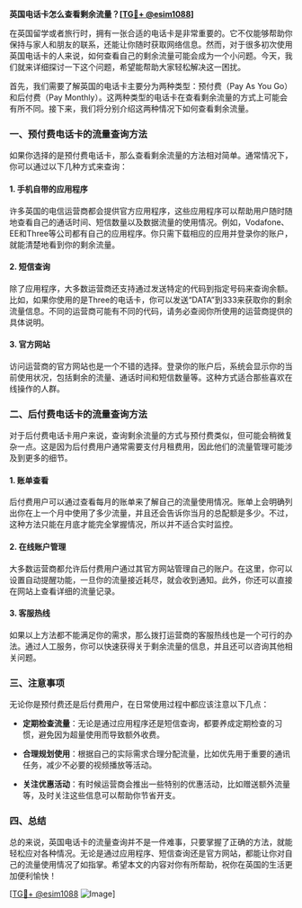 **英国电话卡怎么查看剩余流量？[[TG💪+ @esim1088](https://t.me/s/esim1088)]**

在英国留学或者旅行时，拥有一张合适的电话卡是非常重要的。它不仅能够帮助你保持与家人和朋友的联系，还能让你随时获取网络信息。然而，对于很多初次使用英国电话卡的人来说，如何查看自己的剩余流量可能会成为一个小问题。今天，我们就来详细探讨一下这个问题，希望能帮助大家轻松解决这一困扰。

首先，我们需要了解英国的电话卡主要分为两种类型：预付费（Pay As You Go）和后付费（Pay Monthly）。这两种类型的电话卡在查看剩余流量的方式上可能会有所不同。接下来，我们将分别介绍这两种情况下如何查看剩余流量。

### **一、预付费电话卡的流量查询方法**

如果你选择的是预付费电话卡，那么查看剩余流量的方法相对简单。通常情况下，你可以通过以下几种方式来查询：

#### **1. 手机自带的应用程序**
许多英国的电信运营商都会提供官方应用程序，这些应用程序可以帮助用户随时随地查看自己的通话时间、短信数量以及数据流量的使用情况。例如，Vodafone、EE和Three等公司都有自己的应用程序。你只需下载相应的应用并登录你的账户，就能清楚地看到你的剩余流量。

#### **2. 短信查询**
除了应用程序，大多数运营商还支持通过发送特定的代码到指定号码来查询余额。比如，如果你使用的是Three的电话卡，你可以发送“DATA”到333来获取你的剩余流量信息。不同的运营商可能有不同的代码，请务必查阅你所使用的运营商提供的具体说明。

#### **3. 官方网站**
访问运营商的官方网站也是一个不错的选择。登录你的账户后，系统会显示你的当前使用状况，包括剩余的流量、通话时间和短信数量等。这种方式适合那些喜欢在线操作的人群。

### **二、后付费电话卡的流量查询方法**

对于后付费电话卡用户来说，查询剩余流量的方式与预付费类似，但可能会稍微复杂一点。这是因为后付费用户通常需要支付月租费用，因此他们的流量管理可能涉及到更多的细节。

#### **1. 账单查看**
后付费用户可以通过查看每月的账单来了解自己的流量使用情况。账单上会明确列出你在上一个月中使用了多少流量，并且还会告诉你当月的总配额是多少。不过，这种方法只能在月底才能完全掌握情况，所以并不适合实时监控。

#### **2. 在线账户管理**
大多数运营商都允许后付费用户通过其官方网站管理自己的账户。在这里，你可以设置自动提醒功能，一旦你的流量接近耗尽，就会收到通知。此外，你还可以直接在网站上查看详细的流量记录。

#### **3. 客服热线**
如果以上方法都不能满足你的需求，那么拨打运营商的客服热线也是一个可行的办法。通过人工服务，你可以快速获得关于剩余流量的信息，并且还可以咨询其他相关问题。

### **三、注意事项**

无论你是预付费还是后付费用户，在日常使用过程中都应该注意以下几点：

- **定期检查流量**：无论是通过应用程序还是短信查询，都要养成定期检查的习惯，避免因为超量使用而导致额外收费。
  
- **合理规划使用**：根据自己的实际需求合理分配流量，比如优先用于重要的通讯任务，减少不必要的视频播放等活动。

- **关注优惠活动**：有时候运营商会推出一些特别的优惠活动，比如赠送额外流量等，及时关注这些信息可以帮助你节省开支。

### **四、总结**

总的来说，英国电话卡的流量查询并不是一件难事，只要掌握了正确的方法，就能轻松应对各种情况。无论是通过应用程序、短信查询还是官方网站，都能让你对自己的流量使用情况了如指掌。希望本文的内容对你有所帮助，祝你在英国的生活更加便利愉快！

[[TG💪+ @esim1088](https://t.me/s/esim1088) ![Image](https://i.postimg.cc/4NQfJmqS/Snipaste-2025-05-13-00-14-12.png)]